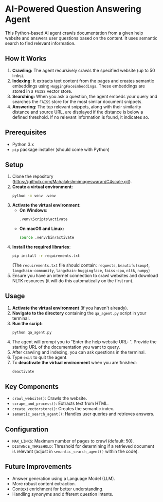 # AI-Powered Question Answering Agent

This Python-based AI agent crawls documentation from a given help website and answers user questions based on the content. It uses semantic search to find relevant information.

## How it Works

1.  **Crawling:** The agent recursively crawls the specified website (up to 50 links).
2.  **Indexing:** It extracts text content from the pages and creates semantic embeddings using `HuggingFaceEmbeddings`. These embeddings are stored in a `FAISS` vector store.
3.  **Searching:** When you ask a question, the agent embeds your query and searches the `FAISS` store for the most similar document snippets.
4.  **Answering:** The top relevant snippets, along with their similarity distance and source URL, are displayed if the distance is below a defined threshold. If no relevant information is found, it indicates so.

## Prerequisites

-   Python 3.x
-   `pip` package installer (should come with Python)

## Setup

1.  Clone the repository (https://github.com/Mahalakshmimageswaran/C4scale.git).
2.  **Create a virtual environment:**
    ```bash
    python -m venv .venv
    ```
3.  **Activate the virtual environment:**
    -   **On Windows:**
        ```bash
        .venv\Scripts\activate
        ```
    -   **On macOS and Linux:**
        ```bash
        source .venv/bin/activate
        ```
4.  **Install the required libraries:**
    ```bash
    pip install -r requirements.txt
    ```
    (The `requirements.txt` file should contain: `requests`, `beautifulsoup4`, `langchain-community`, `langchain-huggingface`, `faiss-cpu`, `nltk`, `numpy`)
5.  Ensure you have an internet connection to crawl websites and download NLTK resources (it will do this automatically on the first run).

## Usage

1.  **Activate the virtual environment** (if you haven't already).
2.  **Navigate to the directory** containing the `qa_agent.py` script in your terminal.
3.  **Run the script:**
    ```bash
    python qa_agent.py
    ```
4.  The agent will prompt you to "Enter the help website URL: ". Provide the starting URL of the documentation you want to query.
5.  After crawling and indexing, you can ask questions in the terminal.
6.  Type `exit` to quit the agent.
7.  To **deactivate the virtual environment** when you are finished:
    ```bash
    deactivate
    ```

## Key Components

-   `crawl_website()`: Crawls the website.
-   `scrape_and_process()`: Extracts text from HTML.
-   `create_vectorstore()`: Creates the semantic index.
-   `semantic_search_agent()`: Handles user queries and retrieves answers.

## Configuration

-   `MAX_LINKS`: Maximum number of pages to crawl (default: 50).
-   `DISTANCE_THRESHOLD`: Threshold for determining if a retrieved document is relevant (adjust in `semantic_search_agent()` within the code).

## Future Improvements

-   Answer generation using a Language Model (LLM).
-   More robust content extraction.
-   Context enrichment for better understanding.
-   Handling synonyms and different question intents.
